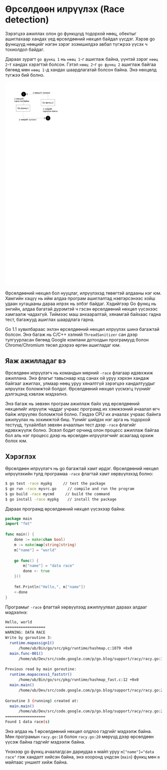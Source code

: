 # Өрсөлдөөн илрүүлэх (Race detection)

Зэрэгцээ ажиллах олон go функцүүд тодорхой нөөц, обектыг ашиглахаар хандах үед өрсөлдөөний нөхцөл байдал үүсдэг. Хэрэв go функцүүд нөөцийг нэгэн зэрэг эзэмшилдээ авбал түгжрээ үүсэх ч тохиолдол байдаг.

Дараах зурагт `go функц 1` нь `нөөц 1`-г ашиглаж байна, үүнтэй зэрэг `нөөц 2`-т хандах хэрэгтэй болсон. Гэтэл `нөөц 2`-г `go функц 2` ашиглаж байгаа бөгөөд мөн `нөөц 1`-д хандах шаардлагатай болсон байна. Энэ нөхцөлд _түгжээ_ бий болно.

![](res/race.svg)

Өрсөлдөөний нөхцөл бол нууцлаг, илрүүлэхэд төвөгтэй алдааны нэг юм. Хамгийн хэцүү нь ийм алдаа програм ашиглалтад нэвтэрсэнээс хойш удаан хугацааны дараа илрэх нь элбэг байдаг. Хэдийгээр Go функц нь энгийн, алдаа багатай дүрэмтэй ч гэсэн өрсөлдөөний нөхцөл үүсэхээс хамгаалж чадахгүй. Тиймээс маш анхааралтай, хянамгай байхаас гадна тест, багажууд ашиглах шаардлага гарна.

Go 1.1 хувилбараас эхлэн өрсөлдөөний нөхцөл илрүүлэх шинэ багажтай болсон. Энэ багаж нь C/C++ хэлний `ThreadSanitizer` сан дээр тулгуурласан бөгөөд Google компани дотоодын програмууд болон Chrome/Chromium төсөл дээрээ өргөн ашигладаг юм.

## Яаж ажилладаг вэ

Өрсөлдөөн илрүүлэгч нь командын мөрний `-race` флагаар идэвхжиж ажиллана. Энэ флагыг тавьснаар код санах ой уруу хэрхэн хандаж байгааг ажиглах, улмаар нөөц уруу хяналтгүй зэрэгцээ хандалтуудыг илрүүлэх боломжтой болдог. Өрсөлдөөний нөхцөл үүсмэгц түүнийг дэлгэцэнд хэвлэж мэдээлнэ.

Энэ багаж нь зөвхөн програм ажиллаж байх үед өрсөлдөөний нөхцөлийг илрүүлж чаддаг учраас програмд их хэмжээний ачаалал өгч байж илрүүлөх боломжтой болно. Гэхдээ CPU их ачаалах учраас байнга ажилуулах нь зохимжтой биш. Үүнийг шийдэх нэг арга нь тодорхой тестүүд, тухайлбал зөвхөн ачааллын тест дээр `-race` флагийг идэвхжүүлж болно. Эсвэл бодит орчинд олон процесс ажиллаж байгаа бол аль нэг процесс дээр нь өрсөлдөн илрүүлэгчийг асаагаад орхиж болох юм.

## Хэрэглэх

Өрсөлдөөн илрүүлэгч нь go багажтай хамт ирдэг. Өрсөлдөөний нөхцөл илрүүлэхийн тулд програмаа `-race` флагтай хамт хөрвүүлэхэд болно:

```sh
$ go test -race mypkg     // test the package
$ go run -race mysrc.go     // compile and run the program
$ go build -race mycmd     // build the command
$ go install -race mypkg    // install the package
```

Дараах програмд өрсөлдөөний нөхцөл үүсэхээр байна:

```go
package main
import "fmt"

func main() {
    done := make(chan bool)
    m := make(map[string]string)
    m["name"] = "world"

    go func() {
        m["name"] = "data race"
        done <- true
    }()

    fmt.Println("Hello,", m["name"])
    <-done
}
```

Програмыг `-race` флагтай хөрвүүлээд ажиллуулвал дараах алдааг мэдээлнэ:

```sh
Hello, world
==================
WARNING: DATA RACE
Write by goroutine 3:
  runtime.mapassign1()
      /home/ub/Bin/go/src/pkg/runtime/hashmap.c:1079 +0x0
  main.func·001()
      /home/ub/Dev/src/code.google.com/p/go.blog/support/racy/racy.go:18 +0xa1

Previous read by main goroutine:
  runtime.mapaccess1_faststr()
      /home/ub/Bin/go/src/pkg/runtime/hashmap_fast.c:12 +0x0
  main.main()
      /home/ub/Dev/src/code.google.com/p/go.blog/support/racy/racy.go:21 +0x289

Goroutine 3 (running) created at:
  main.main()
      /home/ub/Dev/src/code.google.com/p/go.blog/support/racy/racy.go:20 +0x18f
==================
Found 1 data race(s)
```

Энэ алдаа нь 1 өрсөлдөөний нөхцөл олдлоо гэдгийг мэдээлж байна. Мөн  програмын `racy.go:18` болон `racy.go:20` мөрүүд дээр өрсөлдөөн үүсэж байна гэдгийг мэдээлж байна.

Үнэхээр go функц ачаалагдсан дариудаа `m` майп уруу `m["name"]="data race"` гэж хандалт хийсэн байна, энэ хооронд үндсэн (`main`) функц мөн `m` майпаас уншилт хийж байна.